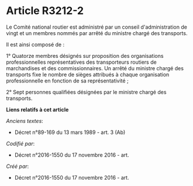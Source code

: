 # Article R3212-2

Le Comité national routier est administré par un conseil d'administration de vingt et un membres nommés par arrêté du
ministre chargé des transports.

Il est ainsi composé de :

1° Quatorze membres désignés sur proposition des organisations professionnelles représentatives des transporteurs routiers de
marchandises et des commissionnaires. Un arrêté du ministre chargé des transports fixe le nombre de sièges attribués à chaque
organisation professionnelle en fonction de sa représentativité ;

2° Sept personnes qualifiées désignées par le ministre chargé des transports.

**Liens relatifs à cet article**

_Anciens textes_:

  - Décret n°89-169 du 13 mars 1989 - art. 3 (Ab)

_Codifié par_:

  - Décret n°2016-1550 du 17 novembre 2016 - art.

_Créé par_:

  - Décret n°2016-1550 du 17 novembre 2016 - art.
